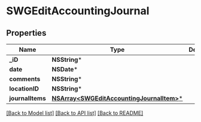 # SWGEditAccountingJournal

## Properties
Name | Type | Description | Notes
------------ | ------------- | ------------- | -------------
**_iD** | **NSString*** |  | 
**date** | **NSDate*** |  | 
**comments** | **NSString*** |  | [optional] 
**locationID** | **NSString*** |  | [optional] 
**journalItems** | [**NSArray&lt;SWGEditAccountingJournalItem&gt;***](SWGEditAccountingJournalItem.md) |  | [optional] 

[[Back to Model list]](../README.md#documentation-for-models) [[Back to API list]](../README.md#documentation-for-api-endpoints) [[Back to README]](../README.md)


